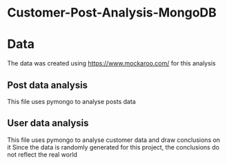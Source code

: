 # Customer-Post-Analysis-MongoDB
# Data
The data was created using https://www.mockaroo.com/ for this analysis
## Post data analysis 
This file uses pymongo to analyse posts data
## User data analysis
This file uses pymongo to analyse customer data and draw conclusions on it
Since the data is randomly generated for this project, the conclusions do not reflect the real world
